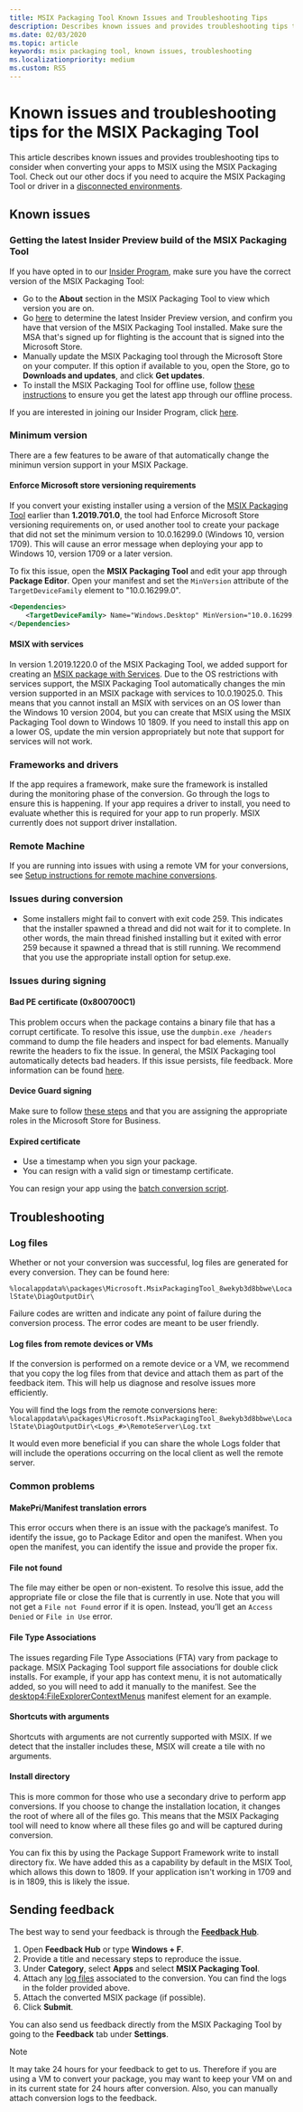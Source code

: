 ```yaml
---
title: MSIX Packaging Tool Known Issues and Troubleshooting Tips
description: Describes known issues and provides troubleshooting tips to consider when converting your apps to MSIX using the MSIX Packaging Tool. 
ms.date: 02/03/2020
ms.topic: article
keywords: msix packaging tool, known issues, troubleshooting
ms.localizationpriority: medium
ms.custom: RS5
---
```


# Known issues and troubleshooting tips for the MSIX Packaging Tool

This article describes known issues and provides troubleshooting tips to consider when converting your apps to MSIX using the MSIX Packaging Tool. Check out our other docs if you need to acquire the MSIX Packaging Tool or driver in a [disconnected environments](disconnected-environment.md).

## Known issues

### Getting the latest Insider Preview build of the MSIX Packaging Tool

If you have opted in to our [Insider Program](insider-program.md), make sure you have the correct version of the MSIX Packaging Tool:
- Go to the **About** section in the MSIX Packaging Tool to view which version you are on.
- Go [here](insider-program.md#current-insider-preview-build) to determine the latest Insider Preview version, and confirm you have that version of the MSIX Packaging Tool installed. Make sure the MSA that's signed up for flighting is the account that is signed into the Microsoft Store. 
- Manually update the MSIX Packaging tool through the Microsoft Store on your computer. If this option if available to you, open the Store, go to **Downloads and updates**, and click **Get updates**.
- To install the MSIX Packaging Tool for offline use, follow [these instructions](disconnected-environment.md#get-the-msix-packaging-tool) to ensure you get the latest app through our offline process.

If you are interested in joining our Insider Program, click [here](https://aka.ms/MSIXPackagingPreviewProgram).

### Minimum version

There are a few features to be aware of that automatically change the minimun version support in your MSIX Package. 

#### Enforce Microsoft store versioning requirements
If you convert your existing installer using a version of the [MSIX Packaging Tool](tool-overview.md) earlier than **1.2019.701.0**, the tool had Enforce Microsoft Store versioning requirements on, or used another tool to create your package that did not set the minimum version to 10.0.16299.0 (Windows 10, version 1709). This will cause an error message when deploying your app to Windows 10, version 1709 or a later version.

To fix this issue, open the **MSIX Packaging Tool** and edit your app through **Package Editor**. Open your manifest and set the `MinVersion` attribute of the `TargetDeviceFamily` element to "10.0.16299.0".

```xml
<Dependencies>
    <TargetDeviceFamily> Name="Windows.Desktop" MinVersion="10.0.16299.0" MaxVersionTested = "10.0.17763.0" />
</Dependencies>
```

#### MSIX with services
In version 1.2019.1220.0 of the MSIX Packaging Tool, we added support for creating an [MSIX package with Services](convert-an-installer-with-services.md). Due to the OS restrictions with services support, the MSIX Packaging Tool automatically changes the min version supported in an MSIX package with services to 10.0.19025.0. This means that you cannot install an MSIX with services on an OS lower than the Windows 10 version 2004, but you can create that MSIX using the MSIX Packaging Tool down to Windows 10 1809. If you need to install this app on a lower OS, update the min version appropriately but note that support for services will not work.

### Frameworks and drivers

If the app requires a framework, make sure the framework is installed during the monitoring phase of the conversion. Go through the logs to ensure this is happening. If your app requires a driver to install, you need to evaluate whether this is required for your app to run properly. MSIX currently does not support driver installation.

### Remote Machine
If you are running into issues with using a remote VM for your conversions, see [Setup instructions for remote machine conversions](remote-conversion-setup.md).

### Issues during conversion
- Some installers might fail to convert with exit code 259. This indicates that the installer spawned a thread and did not wait for it to complete. In other words, the main thread finished installing but it exited with error 259 because it spawned a thread that is still running. We recommend that you use the appropriate install option for setup.exe.

### Issues during signing

#### Bad PE certificate (0x800700C1)

This problem occurs when the package contains a binary file that has a corrupt certificate. To resolve this issue, use the `dumpbin.exe /headers` command to dump the file headers and inspect for bad elements. Manually rewrite the headers to fix the issue. In general, the MSIX Packaging tool automatically detects bad headers. If this issue persists,  file feedback. More information can be found [here](../desktop/desktop-to-uwp-known-issues.md#bad-pe-certificate-0x800700c1).

#### Device Guard signing

Make sure to follow [these steps](../package/signing-package-device-guard-signing.md) and that you are assigning the appropriate roles in the Microsoft Store for Business.

#### Expired certificate

- Use a timestamp when you sign your package.
- You can resign with a valid sign or timestamp certificate.

You can resign your app using the [batch conversion script](https://github.com/microsoft/MSIX-Toolkit/tree/master/Scripts).

## Troubleshooting

### Log files

Whether or not your conversion was successful, log files are generated for every conversion. They can be found here:

`%localappdata%\packages\Microsoft.MsixPackagingTool_8wekyb3d8bbwe\LocalState\DiagOutputDir\`

Failure codes are written and indicate any point of failure during the conversion process. The error codes are meant to be user friendly.

#### Log files from remote devices or VMs

If the conversion is performed on a remote device or a VM, we recommend that you copy the log files from that device and attach them as part of the feedback item. This will help us diagnose and resolve issues more efficiently.

You will find the logs from the remote conversions here:
`%localappdata%\packages\Microsoft.MsixPackagingTool_8wekyb3d8bbwe\LocalState\DiagOutputDir\<Logs_#>\RemoteServer\Log.txt`

It would even more beneficial if you can share the whole Logs folder that will include the operations occurring on the local client as well the remote server.

### Common problems

#### MakePri/Manifest translation errors

This error occurs when there is an issue with the package’s manifest. To identify the issue, go to Package Editor and open the manifest. When you open the manifest, you can identify the issue and provide the proper fix.

#### File not found

The file may either be open or non-existent. To resolve this issue, add the appropriate file or close the file that is currently in use. Note that you will not get a `File not Found` error if it is open. Instead, you’ll get an `Access Denied` or `File in Use` error.

#### File Type Associations

The issues regarding File Type Associations (FTA) vary from package to package. MSIX Packaging Tool support file associations for double click installs. For example, if your app has context menu, it is not automatically added, so you will need to add it manually to the manifest. See the [desktop4:FileExplorerContextMenus](https://docs.microsoft.com/uwp/schemas/appxpackage/uapmanifestschema/element-desktop4-fileexplorercontextmenus) manifest element for an example.

#### Shortcuts with arguments

Shortcuts with arguments are not currently supported with MSIX. If we detect that the installer includes these, MSIX will create a tile with no arguments.

#### Install directory

This is more common for those who use a secondary drive to perform app conversions. If you choose to change the installation location, it changes the root of where all of the files go. This means that the MSIX Packaging tool will need to know where all these files go and will be captured during conversion. 

You can fix this by using the Package Support Framework write to install directory fix. We have added this as a capability by default in the MSIX Tool, which allows this down to 1809. If your application isn't working in 1709 and is in 1809, this is likely the issue.

## Sending feedback

The best way to send your feedback is through the [**Feedback Hub**](https://www.microsoft.com/p/feedback-hub/9nblggh4r32n?activetab=pivot:overviewtab).

1. Open **Feedback Hub** or type **Windows + F**.
2. Provide a title and necessary steps to reproduce the issue.
3. Under **Category**, select **Apps** and select **MSIX Packaging Tool**.
4. Attach any [log files](#log-files) associated to the conversion. You can find the logs in the folder provided above.
5. Attach the converted MSIX package (if possible).
6. Click **Submit**.

You can also send us feedback directly from the MSIX Packaging Tool by going to the **Feedback** tab under **Settings**. 

> [!NOTE]
> It may take 24 hours for your feedback to get to us. Therefore if you are using a VM to convert your package, you may want to keep your VM on and in its current state for 24 hours after conversion. Also, you can manually attach conversion logs to the feedback.
